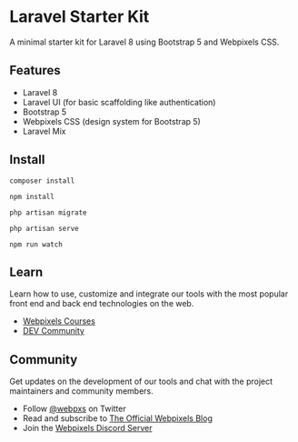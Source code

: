 # Laravel Starter Kit

A minimal starter kit for Laravel 8 using Bootstrap 5 and Webpixels CSS.

## Features

- Laravel 8
- Laravel UI (for basic scaffolding like authentication)
- Bootstrap 5
- Webpixels CSS (design system for Bootstrap 5)
- Laravel Mix

## Install

```
composer install
```

```
npm install
```

```
php artisan migrate
```

```
php artisan serve
```

```
npm run watch
```

## Learn 

Learn how to use, customize and integrate our tools with the most popular front end and back end technologies on the web. 

- [Webpixels Courses](https://webpixels.io/courses)
- [DEV Community](https://dev.to/webpixels)

## Community

Get updates on the development of our tools and chat with the project maintainers and community members.

- Follow [@webpxs](https://twitter.com/intent/user?screen_name=webpxs) on Twitter
- Read and subscribe to [The Official Webpixels Blog](https://webpixels.io/blog)
- Join the [Webpixels Discord Server](https://discord.gg/hQ9H4wKTSv)
